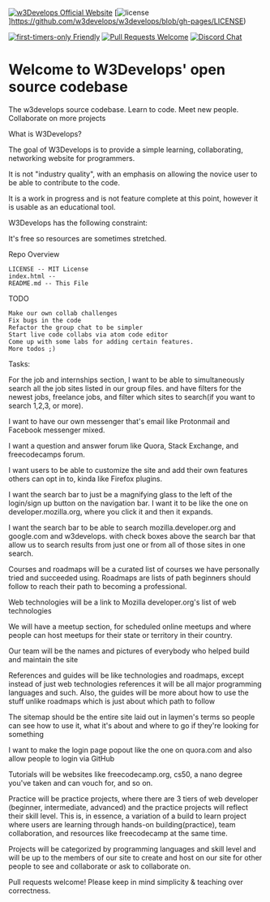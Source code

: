 [![w3Develops Official Website](https://img.shields.io/badge/website-una.io-blue.svg)](https://w3develops.org)
[![license](https://img.shields.io/github/license/unaio/una.svg)]https://github.com/w3develops/w3develops/blob/gh-pages/LICENSE)

[![first-timers-only Friendly](https://img.shields.io/badge/first--timers--only-friendly-blue.svg)](http://www.firsttimersonly.com/)
[![Pull Requests Welcome](https://img.shields.io/badge/PRs-welcome-brightgreen.svg?style=flat)](http://makeapullrequest.com)
[![Discord Chat](https://img.shields.io/badge/chat-online-green.svg?logo=discord)](https://discord.gg/ckQ52gA)


# Welcome to W3Develops' open source codebase

The w3develops source codebase. Learn to code. Meet new people. Collaborate on more projects

What is W3Develops?

The goal of W3Develops is to provide a simple learning, collaborating, networking website for programmers.

It is not "industry quality", with an emphasis on allowing the novice user to be able to contribute to the code.

It is a work in progress and is not feature complete at this point, however it is usable as an educational tool.

W3Develops has the following constraint:

It's free so resources are sometimes stretched.

Repo Overview

    LICENSE -- MIT License
    index.html --
    README.md -- This File


TODO

    Make our own collab challenges
    Fix bugs in the code
    Refactor the group chat to be simpler
    Start live code collabs via atom code editor
    Come up with some labs for adding certain features.
    More todos ;)



Tasks:

For the job and internships section, I want to be able to simultaneously search all the job sites listed in our group files. and have filters for the newest jobs, freelance jobs, and filter which sites to search(if you want to search 1,2,3, or more).

I want to have our own messenger that's email like Protonmail and Facebook messenger mixed.

I want a question and answer forum like Quora, Stack Exchange, and freecodecamps forum.

I want users to be able to customize the site and add their own features others can opt in to, kinda like Firefox plugins.

I want the search bar to just be a magnifying glass to the left of the login/sign up button on the navigation bar. I want it to be like the one on developer.mozilla.org, where you click it and then it expands.

I want the search bar to be able to search mozilla.developer.org and google.com and w3develops. with check boxes above the search bar that allow us to search results from just one or from all of those sites in one search.

Courses and roadmaps will be a curated list of courses we have personally tried and succeeded using. Roadmaps are lists of path beginners should follow to reach their path to becoming a professional.

Web technologies will be a link to Mozilla developer.org's list of web technologies

We will have a meetup section, for scheduled online meetups and where people can host meetups for their state or territory in their country.

Our team will be the names and pictures of everybody who helped build and maintain the site

References and guides will be like technologies and roadmaps, except instead of just web technologies references it will be all major programming languages and such. Also, the guides will be more about how to use the stuff unlike roadmaps which is just about which path to follow

The sitemap should be the entire site laid out in laymen's terms so people can see how to use it, what it's about and where to go if they're looking for something

I want to make the login page popout like the one on quora.com and also allow people to login via GitHub

Tutorials will be websites like freecodecamp.org, cs50, a nano degree you've taken and can vouch for, and so on.

Practice will be practice projects, where there are 3 tiers of web developer (beginner, intermediate, advanced) and the practice projects will reflect their skill level. This is, in essence, a variation of a build to learn project where users are learning through hands-on building(practice), team collaboration, and resources like freecodecamp at the same time.

Projects will be categorized by programming languages and skill level and will be up to the members of our site to create and host on our site for other people to see and collaborate or ask to collaborate on.





Pull requests welcome! Please keep in mind simplicity & teaching over correctness.

